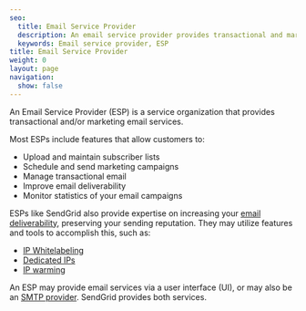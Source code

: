 ```yaml
---
seo:
  title: Email Service Provider
  description: An email service provider provides transactional and marketing email services.
  keywords: Email service provider, ESP
title: Email Service Provider
weight: 0
layout: page
navigation:
  show: false
---
```


An Email Service Provider (ESP) is a service organization that provides transactional and/or marketing email services.

Most ESPs include features that allow customers to:

* Upload and maintain subscriber lists
* Schedule and send marketing campaigns
* Manage transactional email
* Improve email deliverability
* Monitor statistics of your email campaigns

ESPs like SendGrid also provide expertise on increasing your [email deliverability]({{root_url}}/glossary/email-deliverability/), preserving your sending reputation. They may utilize features and tools to accomplish this, such as:

* [IP Whitelabeling]({{root_url}}/glossary/reverse-dns/)
* [Dedicated IPs]({{root_url}}/API_Reference/Web_API_v3/IP_Management/index/)
* [IP warming]({{root_url}}/help-support/sending-email/warming-up-an-ip-address/)

An ESP may provide email services via a user interface (UI), or may also be an [SMTP provider]({{root_url}}/glossary/smtp-provider/). SendGrid provides both services.
